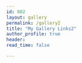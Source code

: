 ```yaml
---
id: 802    
layout: gallery
permalink: /gallery2
title: "My Gallery Links2"
author_profile: true
header:
read_time: false

---
```


